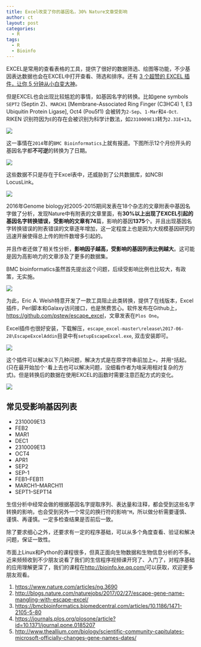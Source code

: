 ```yaml
---
title: Excel改变了你的基因名，30% Nature文章受影响
author: ct
layout: post
categories:
  - R
tags:
  - R
  - Bioinfo
---
```


EXCEL是常用的查看表格的工具，提供了很好的数据筛选、绘图等功能，不少基因表达数据也会在EXCEL中打开查看、筛选和排序。还有 [3 个超赞的 EXCEL 插件，让你 5 分钟从小白变大神](https://mp.weixin.qq.com/s/NTQLwZviroOfQG6b2hI7lg)。

但是EXCEL也会出现比较尴尬的事情，如基因名字的转换。比如gene symbols `SEPT2` (Septin 2)、`MARCH1` [Membrane-Associated Ring Finger (C3HC4) 1, E3 Ubiquitin Protein Ligase], Oct4 (Pou5f1) 会被转为`2-Sep`、`1-Mar`和`4-Oct`. RIKEN 识别符因为`E`的存在会被识别为科学计数法，如`2310009E13`转为`2.31E+13`。

![](http://www.ehbio.com/ehbio_resource/excel_genename_date.gif)

这一事情在`2014`年的`BMC Bioinformatics`上就有报道。下图所示12个月份开头的基因名字都**不可逆**的转换为了日期。

![](http://www.ehbio.com/ehbio_resource/excel_genename_table.jpg)

这些数据不只是存在于Excel表中，还威胁到了公共数据库，如NCBI LocusLink。

![](http://www.ehbio.com/ehbio_resource/excel_genename_ncbi.jpg)

2016年Genome biology对2005-2015期间发表在18个杂志的文章附表中基因名字做了分析，发现Nature中有附表的文章里面，有**30%**以上出现了EXCEL引起的基因名字转换错误，受影响的文章有**74**篇，影响的基因**1375**个。并且出现基因名字转换错误的附表错误的文章逐年增加，这一定程度上也是因为大规模基因研究的迅速开展使得总上传的附件数增多引起的。

并且作者还做了相关性分析，**影响因子越高，受影响的基因列表比例越大**。这可能是因为高影响力的文章涉及了更多的数据集。

BMC bioinformatics虽然首先提出这个问题，后续受影响比例也比较大，有政策，无实施。

![](http://www.ehbio.com/ehbio_resource/excel_gename_gb_journal.gif)


为此，Eric A. Welsh特意开发了一款工具阻止此类转换，提供了在线版本，Excel插件，Perl脚本和Galaxy访问接口，也是煞费苦心。软件发布在Github上，<https://github.com/pstew/escape_excel>，文章发表在`Plos One`。

Excel插件也很好安装，下载解压，`escape_excel-master\release\2017-06-28\EscapeExcelAddin`目录中有`setupEscapeExcel.exe`, 双击安装即可。

![](http://www.ehbio.com/ehbio_resource/excel_escape_addin.gif)

这个插件可以解决以下几种问题，解决方式是在原字符串前加上`=`，并用`"`括起。(只在最开始加个`'`看上去也可以解决问题，没细看作者为啥采用相对复杂的方式)。但是转换后的数据在使用EXCEL的函数时需要注意匹配方式的变化。

![](http://www.ehbio.com/ehbio_resource/excel_escape.PNG)

## 常见受影响基因列表

* 2310009E13
* FEB2
* MAR1
* DEC1
* 2310009E13
* OCT4
* APR1
* SEP2
* SEP-1
* FEB1–FEB11
* MARCH1–MARCH11
* SEPT1–SEPT14

生信分析中经常会做的根据基因名字提取序列、表达量和注释，都会受到这些名字转换的影响，也会受到另外一个常见的换行符的影响`^M`，所以做分析需要谨慎、谨慎、再谨慎。一定多检查结果是否前后一致。

除了要求细心之外，还要求有一定的程序基础，可以从多个角度查看、验证和解决问题，保证一致性。

市面上Linux和Python的课程很多，但真正面向生物数据和生物信息分析的不多。近来频频收到不少朋友说看了我们的生信程序视频课开窍了、入门了，对程序基础的应用理解更深了，我们的课程在<http://bioinfo.ke.qq.com/>可以获取，欢迎更多朋友观看。




1. <https://www.nature.com/articles/ng.3690>
2. <http://blogs.nature.com/naturejobs/2017/02/27/escape-gene-name-mangling-with-escape-excel/>
3. <https://bmcbioinformatics.biomedcentral.com/articles/10.1186/1471-2105-5-80>
4. <https://journals.plos.org/plosone/article?id=10.1371/journal.pone.0185207>
5. <http://www.theallium.com/biology/scientific-community-capitulates-microsoft-officially-changes-gene-names-dates/>

